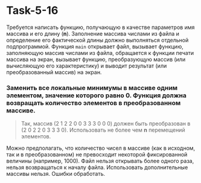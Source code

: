 # Task-5-16


  Требуется написать функцию, получающую в качестве параметров имя массива и его длину (**n**). Заполнение массива числами
 из файла и определение его фактической длины должно выполняться отдельной подпрограммой. Функция `main` открывает файл,
 вызывает функцию, заполняющую массив числами из файла, обращается к функции печати массива на экран, вызывает функцию,
 преобразующую массив (или вычисляющую его характеристику) и выводит результат (или преобразованный массив) на экран.
### Заменить все локальные минимумы в массиве одним элементом, значение которого равно 0. Функция должна возвращать количество элементов в преобразованном массиве. 
> Так, массив (2 1 2 2 0 0 3 3 3 0 0 0) должен быть преобразован в (2 0 2 2 0 3 3 3 0). Использовать не более чем **n** перемещений элементов.

  Можно предполагать, что количество чисел в массиве (как в исходном, так и в преобразованном) не превосходит некоторой фиксированной величины (например, 1000). Файл нельзя открывать более одного раза, нельзя возвращаться к началу файла.
 Использовать дополнительные массивы нельзя. Ошибки обработать.
